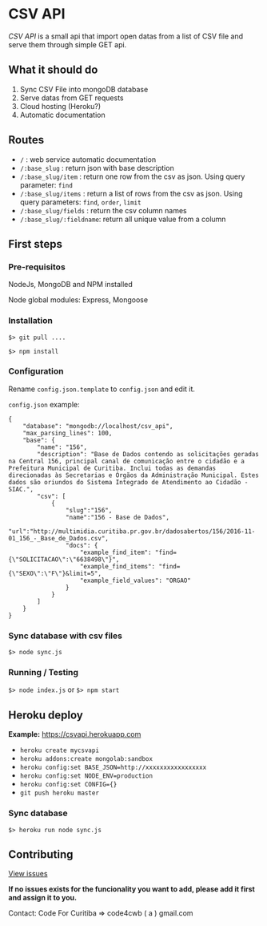 # CSV API

*CSV API* is a small api that import open datas from a list of CSV file and serve them through simple GET api.

## What it should do

 1. Sync CSV File into mongoDB database
 2. Serve datas from GET requests
 3. Cloud hosting (Heroku?)
 4. Automatic documentation
 
## Routes

 - `/` : web service automatic documentation
 - `/:base_slug` : return json with base description
 - `/:base_slug/item` : return one row from the csv as json. Using query parameter: `find`
 - `/:base_slug/items` : return a list of rows from the csv as json. Using query parameters: `find`, `order`, `limit`
 - `/:base_slug/fields` : return the csv column names
 - `/:base_slug/:fieldname`: return all unique value from a column

## First steps

### Pre-requisitos

NodeJs, MongoDB and NPM installed

Node global modules: Express, Mongoose

### Installation

`$> git pull ....`

`$> npm install`

### Configuration

Rename `config.json.template` to `config.json` and edit it.

`config.json` example:
```
{
	"database": "mongodb://localhost/csv_api",
	"max_parsing_lines": 100,
	"base": {
		"name": "156",
		"description": "Base de Dados contendo as solicitações geradas na Central 156, principal canal de comunicação entre o cidadão e a Prefeitura Municipal de Curitiba. Inclui todas as demandas direcionadas às Secretarias e Órgãos da Administração Municipal. Estes dados são oriundos do Sistema Integrado de Atendimento ao Cidadão - SIAC.",
		"csv": [
			{
				"slug":"156",
				"name":"156 - Base de Dados",
				"url":"http://multimidia.curitiba.pr.gov.br/dadosabertos/156/2016-11-01_156_-_Base_de_Dados.csv",
				"docs": {
					"example_find_item": "find={\"SOLICITACAO\":\"6638498\"}",
					"example_find_items": "find={\"SEXO\":\"F\"}&limit=5",
					"example_field_values": "ORGAO"
				}
			}
		]
	}
}
```

### Sync database with csv files

`$> node sync.js`

### Running / Testing

`$> node index.js` or `$> npm start`

## Heroku deploy

**Example:** https://csvapi.herokuapp.com

 - `heroku create mycsvapi`
 - `heroku addons:create mongolab:sandbox`
 - `heroku config:set BASE_JSON=http://xxxxxxxxxxxxxxxxx`
 - `heroku config:set NODE_ENV=production`
 - `heroku config:set CONFIG={}`
 - `git push heroku master`
 
### Sync database
 
`$> heroku run node sync.js` 

## Contributing

[View issues](https://github.com/CodeForCuritiba/tows/issues)

**If no issues exists for the funcionality you want to add, please add it first and assign it to you.**

Contact: 
Code For Curitiba => code4cwb ( a ) gmail.com





